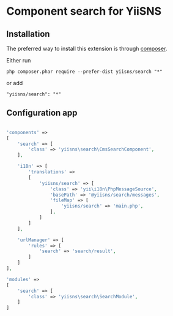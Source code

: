 Component search for YiiSNS
===================================

Installation
------------

The preferred way to install this extension is through [composer](http://getcomposer.org/download/).

Either run

```
php composer.phar require --prefer-dist yiisns/search "*"
```

or add

```
"yiisns/search": "*"
```

Configuration app
----------

```php

'components' =>
[
    'search' => [
        'class' => 'yiisns\search\CmsSearchComponent',
    ],

    'i18n' => [
        'translations' =>
        [
            'yiisns/search' => [
                'class' => 'yii\i18n\PhpMessageSource',
                'basePath' => '@yiisns/search/messages',
                'fileMap' => [
                    'yiisns/search' => 'main.php',
                ],
            ]
        ]
    ],

    'urlManager' => [
        'rules' => [
            'search' => 'search/result',
        ]
    ]
],

'modules' =>
[
    'search' => [
        'class' => 'yiisns\search\SearchModule',
    ]
]

```